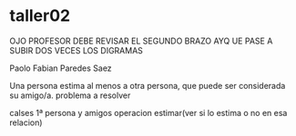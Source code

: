 # taller02

OJO PROFESOR DEBE REVISAR EL SEGUNDO BRAZO AYQ UE PASE A SUBIR DOS VECES LOS DIGRAMAS

Paolo Fabian Paredes Saez

Una persona estima al menos a otra persona, que puede ser considerada su amigo/a. problema a resolver

calses 1ª persona y amigos
operacion estimar(ver si lo estima o no en esa relacion)
